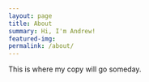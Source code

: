 ```yaml
---
layout: page
title: About
summary: Hi, I'm Andrew!
featured-img: 
permalink: /about/
---
```


This is where my copy will go someday.